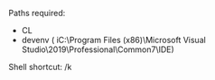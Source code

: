 Paths required:
- CL
- devenv ( iC:\Program Files (x86)\Microsoft Visual Studio\2019\Professional\Common7\IDE)

Shell shortcut: <path to shell> /k <path to bath startup>